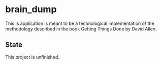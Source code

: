 # brain_dump

This is application is meant to be a technological implementation of the methodology described in the book Getting Things Done by David Allen.

## State

This project is unfinished.
